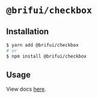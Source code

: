 # `@brifui/checkbox`

## Installation

```sh
$ yarn add @brifui/checkbox
# or
$ npm install @brifui/checkbox
```

## Usage

View docs [here](https://brifui.netlify.app/docs/checkbox).